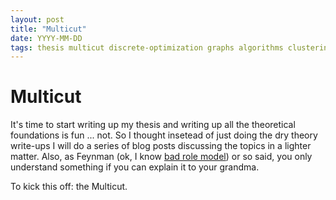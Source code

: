 ```yaml
---
layout: post
title: "Multicut"
date: YYYY-MM-DD
tags: thesis multicut discrete-optimization graphs algorithms clustering segmentation
---
```


# Multicut

It's time to start writing up my thesis and writing up all the theoretical foundations is fun ... not. So I thought insetead of just doing the dry theory write-ups I will do a series of blog posts discussing the topics in a lighter matter.
Also, as Feynman (ok, I know [bad role model](https://thebaffler.com/outbursts/surely-youre-a-creep-mr-feynman-mcneill?fbclid=IwAR2iHXFz3N0VtkUXoTq_6WtxAnma5q8z0V95vDMSdTE0KcPlsL9H5CoNuOQ)) or so said, you only understand something if you can explain it to your grandma.

To kick this off: the Multicut.
